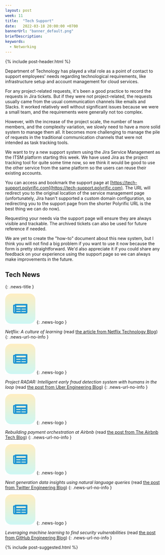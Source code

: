 ```yaml
---
layout: post
week: 11
title:  "Tech Support"
date:   2022-03-18 20:00:00 +0700
bannerUrl: "banner_default.png"
briefDescription: 
keywords:
  - Networking
---
```


{% include post-header.html %}

Department of Technology has played a vital role as a point of contact to support employees' needs regarding technological requirements, like infrastructure setup and account management for cloud services.

For any project-related requests, it's been a good practice to record the requests in Jira tickets. But if they were not project-related, the requests usually came from the usual communication channels like emails and Slacks. It worked relatively well without significant issues because we were a small team, and the requirements were generally not too complex.

However, with the increase of the project scale, the number of team members, and the complexity variation, we slowly need to have a more solid system to manage them all. It becomes more challenging to manage the pile of requests in the traditional communication channels that were not intended as task tracking tools.

We want to try a new support system using the Jira Service Management as the ITSM platform starting this week. We have used Jira as the project tracking tool for quite some time now, so we think it would be good to use the other service from the same platform so the users can reuse their existing accounts.

You can access and bookmark the support page at [https://tech-support.polyrific.com](https://tech-support.polyrific.com). The URL will redirect you to the original location of the service management page (unfortunately, Jira hasn't supported a custom domain configuration, so redirecting you to the support page from the shorter Polyrific URL is the best thing we can do now).

Requesting your needs via the support page will ensure they are always visible and trackable. The archived tickets can also be used for future reference if needed.

We are yet to create the "how-to" document about this new system, but I think you will not find a big problem if you want to use it now because the form is pretty straightforward. We'd also appreciate it if you could share any feedback on your experience using the support page so we can always make improvements in the future.

## Tech News
{: .news-title }

![memo](/assets/images/tech-news.svg)
{: .news-logo }

*Netflix: A culture of learning* (read [the article from Netflix Technology Blog](https://netflixtechblog.com/netflix-a-culture-of-learning-394bc7d0f94c))
{: .news-url-no-info }

![memo](/assets/images/tech-news.svg)
{: .news-logo }

*Project RADAR: Intelligent early fraud detection system with humans in the loop* (read [the post from Uber Engineering Blog](https://eng.uber.com/project-radar-intelligent-early-fraud-detection/))
{: .news-url-no-info }

![memo](/assets/images/tech-news.svg)
{: .news-logo }

*Rebuilding payment orchestration at Airbnb* (read [the post from The Airbnb Tech Blog](https://medium.com/airbnb-engineering/rebuilding-payment-orchestration-at-airbnb-341d194a781b))
{: .news-url-no-info }

![memo](/assets/images/tech-news.svg)
{: .news-logo }

*Next generation data insights using natural language queries* (read [the post from Twitter Engineering Blog](https://blog.twitter.com/engineering/en_us/topics/insights/2022/next-generation-data-insights-using-natural-language-queries))
{: .news-url-no-info }

![memo](/assets/images/tech-news.svg)
{: .news-logo }

*Leveraging machine learning to find security vulnerabilities* (read [the post from GitHub Engineering Blog](https://github.blog/2022-02-17-leveraging-machine-learning-find-security-vulnerabilities/))
{: .news-url-no-info }

{% include post-suggested.html %}